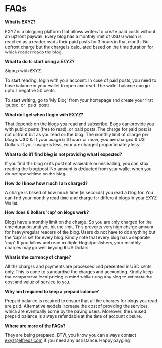 # FAQs

**What is EXYZ?**

EXYZ is a blogging platform that allows writers to create paid posts without an upfront paywall. Every blog has a monthly limit of USD 6 which is reached as a reader reads their paid posts for 3 hours in that month. No upfront charge but the charge is calculated based on the time duration for which reader reads the blog.

**What to do to start using a EXYZ?**

Signup with EXYZ. 

To start reading, login with your account. In case of paid posts, you need to have balance in your wallet to open and read. The wallet balance can go upto a negative 50 cents.

To start writing, go to 'My Blog' from your homepage and create your first 'public' or 'paid' post!

**What do I get when I login with EXYZ?**

That depends on the blogs you read and subscribe. Blogs can provide you with public posts (free to read),  or paid posts. The charge for paid post is not upfront but as you read on the blog. The monthly limit of charge per blog is USD 6. If your usage is 3 hours or more, you are charged 6 US Dollars. If your usage is less, your are charged proportionately less. 

**What to do if I find blog is not providing what I expected?**

If you find the blog or its post not valueable or misleading, you can stop reading the blog/post. No amount is deducted from your wallet when you do not spend time on the blog.

**How do I know how much I am charged?**

A charge is based of how much time (in seconds) you read a blog for. You can find your monthly read time and charge for different blogs in your EXYZ Wallet.

**How does 6 Dollars 'cap' on blogs work?**

Blogs have a monthly limit on the charge. So you are only charged for the time duration until you hit the limit. This prevents very high charge amount for heavy/regular readers of the blog. Users do not have to do anything but the ‘cap’ is set for every blog. Kindly note that every blog has a separate 'cap'. If you follow and read multiple blogs/publishers, your monthly charges may go well beyong 6 US Dollars.

**What is the currency of charge?**

All the charges and payments are processed and presented in USD cents only. This is done to standardise the charges and accounting. Kindly keep the comparative local pricing in mind while using any blog to estimate the cost and value of service to you.

**Why am I required to keep a prepaid balance?**

Prepaid balance is required to ensure that all the charges for blogs you read are paid. Alternative models increase the cost of providing the services, which are eventually borne by the paying users. Moreover, the unused prepaid balance is always refundable at the time of account closure.

**Where are more of the FAQs?**

They are being prepared. BTW, you know you can always contact exyz@elfreds.com if you need any assistance. Happy payging!
